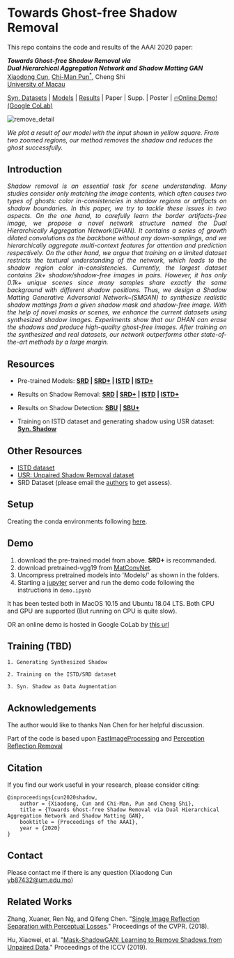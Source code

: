 # Towards Ghost-free Shadow Removal 

This repo contains the code and results of the AAAI 2020 paper:

<i><b>Towards Ghost-free Shadow Removal via <br> Dual Hierarchical Aggregation Network and Shadow Matting GAN</b></i><br>
[Xiaodong Cun](vinthony.github.io), [Chi-Man Pun<sup>*</sup>](http://www.cis.umac.mo/~cmpun/), Cheng Shi <br>
[University of Macau](http://um.edu.mo/)

[Syn. Datasets](#Resources) | [Models](#Resources) | [Results](#Resources) | Paper | Supp. | Poster | [🔥Online Demo!(Google CoLab)](https://colab.research.google.com/drive/1cJ_dsBUXFaFtjoZB9gDYeahjmysnvnTq)

![remove_detail](https://user-images.githubusercontent.com/4397546/69003615-582b2180-0940-11ea-9faa-2f2ae6b1d5ba.png)

<i>We plot a result of our model with the input shown in yellow square. From two zoomed regions, our method removes the shadow and reduces the ghost successfully.</i>

## **Introduction**
<p style="text-align:justify"><i>Shadow removal is an essential task for scene understanding. Many studies consider only matching the image contents, which often causes two types of ghosts: color in-consistencies in shadow regions or artifacts on shadow boundaries. In this paper, we try to tackle these issues in two aspects. On the one hand, to carefully learn the border artifacts-free image, we propose a novel network structure named the Dual Hierarchically Aggregation Network(DHAN). It contains a series of growth dilated convolutions as the backbone without any down-samplings, and we hierarchically aggregate multi-context features for attention and prediction respectively. On the other hand, we argue that training on a limited dataset restricts the textural understanding of the network, which leads to the shadow region color in-consistencies. Currently, the largest dataset contains 2k+ shadow/shadow-free images in pairs. However, it has only 0.1k+ unique scenes since many samples share exactly the same background with different shadow positions. Thus, we design a Shadow Matting Generative Adversarial Network~(SMGAN) to synthesize realistic shadow mattings from a given shadow mask and shadow-free image. With the help of novel masks or scenes, we enhance the current datasets using synthesized shadow images. Experiments show that our DHAN can erase the shadows and produce high-quality ghost-free images. After training on the synthesized and real datasets, our network outperforms other state-of-the-art methods by a large margin. </i></p>


## **Resources**

- Pre-trained Models: <b>[SRD](https://uofmacau-my.sharepoint.com/:u:/g/personal/yb87432_umac_mo/EVjCDVbv4AhAsco1IqCTCnoBMVJt-f6pIFU603G0EEZ5CA?e=DDvg2v) | [SRD+](https://uofmacau-my.sharepoint.com/:u:/g/personal/yb87432_umac_mo/EXoaeGxsGMRMsnCs25_4Z4wB2XKlSY7q-LlF5d3kFvU2eg?e=a3VrLy) | 
[ISTD](https://uofmacau-my.sharepoint.com/:u:/g/personal/yb87432_umac_mo/EdGF_2nSCZdMgbL0cz4aCt4BvEtAZ0xNsy81rloxJy5m7g?e=orI9i1) | 
[ISTD+](https://uofmacau-my.sharepoint.com/:u:/g/personal/yb87432_umac_mo/EYfdWFETlmZNqFn2gaz4juEBy6E-Rgyz7JoyabEv4iJQkw?e=poA4Wa) </b>

- Results on Shadow Removal: <b>
[SRD](https://uofmacau-my.sharepoint.com/:u:/g/personal/yb87432_umac_mo/EeBoBAhnCMpClEW5Wb-MY88BgzTQYf7-hDCnNrfmX_zevg?e=xu8AEh) | 
[SRD+](https://uofmacau-my.sharepoint.com/:u:/g/personal/yb87432_umac_mo/EYLodBImcw1AlfQZsh71HuYB_TalzP0uTBEtS-9atEdc_Q?e=DODEKk) | 
[ISTD](https://uofmacau-my.sharepoint.com/:u:/g/personal/yb87432_umac_mo/EQgDUC1d_BpFg7SCRDCAlTkBRDeKeATnbwYvVMCdkpWRBw?e=kxyrAE) | 
[ISTD+](https://uofmacau-my.sharepoint.com/:u:/g/personal/yb87432_umac_mo/ERvQFx8d8AxLmrafMi609nMBYGx9206dlVb5og2Sy0m90A?e=SOrO0R) </b>

- Results on Shadow Detection: <b> 
[SBU](https://uofmacau-my.sharepoint.com/:u:/g/personal/yb87432_umac_mo/EYByu0IMTQFHl__lK7GA1DAB0crwq0i49SIVLcdQWmnq_w?e=XO5OHg) | 
[SBU+](https://uofmacau-my.sharepoint.com/:u:/g/personal/yb87432_umac_mo/EQMCyGNUo3xJg8fInF7LWQAB0g9HFZHRBuBoxlzEL5CNUg?e=ENfsZV) </b>

- Training on ISTD dataset and generating shadow using USR dataset: <b> 
[Syn. Shadow](https://uofmacau-my.sharepoint.com/:u:/g/personal/yb87432_umac_mo/EW8-rjV5MX5BtoNSoDuzQg8B2lk4QHZS9jZzDDPfrEZVfg?e=DxPVfR) </b>

## **Other Resources**

- [ISTD dataset](https://github.com/DeepInsight-PCALab/ST-CGAN)
- [USR: Unpaired Shadow Removal dataset](https://drive.google.com/open?id=1PPAX0W4eyfn1cUrb2aBefnbrmhB1htoJ)
- SRD Dataset (please email the [authors](http://vision.sia.cn/our%20team/JiandongTian/JiandongTian.html) to get assess).


## **Setup**
Creating the conda environments following [here](https://github.com/ceciliavision/perceptual-reflection-removal#conda-environment).

## **Demo**

1. download the pre-trained model from above. **SRD+** is recommanded.
2. download pretrained-vgg19 from [MatConvNet](http://www.vlfeat.org/matconvnet/pretrained/#downloading-the-pre-trained-models).
3. Uncompress pretrained models into 'Models/' as shown in the folders.
4. Starting a [jupyter](https://jupyter.org/) server and run the demo code following the instructions in `demo.ipynb`

It has been tested both in MacOS 10.15 and Ubuntu 18.04 LTS. Both CPU and GPU are supported (But running on CPU is quite slow).

OR an online demo is hosted in Google CoLab by [this url](https://colab.research.google.com/drive/1cJ_dsBUXFaFtjoZB9gDYeahjmysnvnTq)


## **Training (TBD)**

```
1. Generating Synthesized Shadow

2. Training on the ISTD/SRD dataset

3. Syn. Shadow as Data Augmentation
```

## **Acknowledgements**
The author would like to thanks Nan Chen for her helpful discussion.

Part of the code is based upon [FastImageProcessing](https://github.com/CQFIO/FastImageProcessing) and [Perception Reflection Removal](https://github.com/ceciliavision/perceptual-reflection-removal)

## **Citation**

If you find our work useful in your research, please consider citing:

```
@inproceedings{cun2020shadow,
    author = {Xiaodong, Cun and Chi-Man, Pun and Cheng Shi},
    title = {Towards Ghost-free Shadow Removal via Dual Hierarchical Aggregation Network and Shadow Matting GAN},
    booktitle = {Proceedings of the AAAI},
    year = {2020}
}
```

## **Contact**
Please contact me if there is any question (Xiaodong Cun yb87432@um.edu.mo)

## **Related Works**

Zhang, Xuaner, Ren Ng, and Qifeng Chen. "[Single Image Reflection Separation with Perceptual Losses](https://arxiv.org/abs/1806.05376)." Proceedings of the CVPR. (2018).


Hu, Xiaowei, et al. "[Mask-ShadowGAN: Learning to Remove Shadows from Unpaired Data](https://arxiv.org/abs/1903.10683)." Proceedings of the ICCV (2019).

